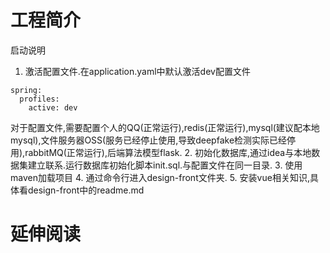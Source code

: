 # 工程简介
启动说明
1. 激活配置文件.在application.yaml中默认激活dev配置文件
```
spring:
  profiles:
    active: dev
```
对于配置文件,需要配置个人的QQ(正常运行),redis(正常运行),mysql(建议配本地mysql),文件服务器OSS(服务已经停止使用,导致deepfake检测实际已经停用),rabbitMQ(正常运行),后端算法模型flask.
2. 初始化数据库,通过idea与本地数据集建立联系.运行数据库初始化脚本init.sql.与配置文件在同一目录.
3. 使用maven加载项目
4. 通过命令行进入design-front文件夹.
5. 安装vue相关知识,具体看design-front中的readme.md
# 延伸阅读

